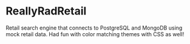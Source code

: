 # ReallyRadRetail
Retail search engine that connects to PostgreSQL and MongoDB using mock retail data. Had fun with color matching themes with CSS as well!
